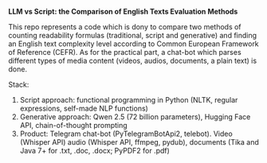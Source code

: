 **LLM vs Script: the Comparison of English Texts Evaluation Methods**

This repo represents a code which is donу to compare two methods of counting readability formulas (traditional, script and generative) and finding an English text complexity level according to Common European Framework of Reference (CEFR). As for the practical part, a chat-bot which parses different types of media content (videos, audios, documents, a plain text) is done.  

Stack: 	
  1. Script approach: functional programming in Python (NLTK, regular expressions, self-made NLP functions) 	
  2. Generative approach: Qwen 2.5 (72 billion parameters), Hugging Face API, chain-of-thought prompting	
  3. Product: Telegram chat-bot (PyTelegramBotApi2, telebot). Video (Whisper API) audio (Whisper API, ffmpeg, pydub), documents (Tika and Java 7+ for .txt, .doc, .docx; PyPDF2 for .pdf)	
